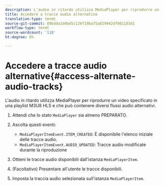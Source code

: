 ```yaml
---
description: L'audio in ritardo utilizza MediaPlayer per riprodurre un video specificato in una playlist M3U8 HLS e che può contenere diversi flussi audio alternativi.
title: Accedere a tracce audio alternative
translation-type: tm+mt
source-git-commit: 89bdda1d4bd5c126f19ba75a819942df901183d1
workflow-type: tm+mt
source-wordcount: '110'
ht-degree: 0%

---
```



# Accedere a tracce audio alternative{#access-alternate-audio-tracks}

L&#39;audio in ritardo utilizza MediaPlayer per riprodurre un video specificato in una playlist M3U8 HLS e che può contenere diversi flussi audio alternativi.

1. Attendi che lo stato `MediaPlayer` sia almeno PREPARATO.
1. Ascolta questi eventi:

   * `MediaPlayerItemEvent.ITEM_CREATED`: È disponibile l&#39;elenco iniziale delle tracce audio.
   * `MediaPlayerItemEvent.AUDIO_UPDATED`: Tracce audio modificate durante la riproduzione

1. Ottieni le tracce audio disponibili dall&#39;istanza `MediaPlayerItem`.
1. (Facoltativo) Presentare all&#39;utente le tracce disponibili.
1. Imposta la traccia audio selezionata sull&#39;istanza `MediaPlayerItem`.
